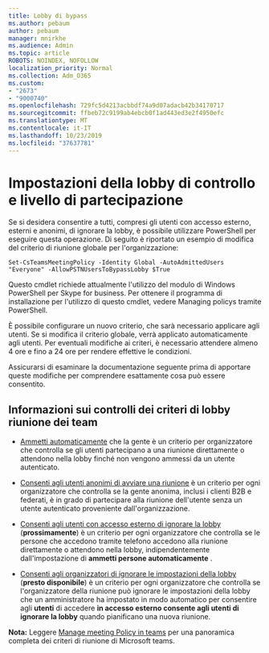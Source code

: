 ```yaml
---
title: Lobby di bypass
ms.author: pebaum
author: pebaum
manager: mnirkhe
ms.audience: Admin
ms.topic: article
ROBOTS: NOINDEX, NOFOLLOW
localization_priority: Normal
ms.collection: Adm_O365
ms.custom:
- "2673"
- "9000740"
ms.openlocfilehash: 729fc5d4213acbbdf74a9d07adacb42b34170717
ms.sourcegitcommit: ffbeb72c9199ab4ebcb0f1ad443ed3e2f4950efc
ms.translationtype: MT
ms.contentlocale: it-IT
ms.lasthandoff: 10/23/2019
ms.locfileid: "37637781"
---
```

# <a name="control-lobby-settings-and-level-of-participation"></a>Impostazioni della lobby di controllo e livello di partecipazione

Se si desidera consentire a tutti, compresi gli utenti con accesso esterno, esterni e anonimi, di ignorare la lobby, è possibile utilizzare PowerShell per eseguire questa operazione. Di seguito è riportato un esempio di modifica del criterio di riunione globale per l'organizzazione:

`Set-CsTeamsMeetingPolicy -Identity Global -AutoAdmittedUsers "Everyone" -AllowPSTNUsersToBypassLobby $True`

Questo cmdlet richiede attualmente l'utilizzo del modulo di Windows PowerShell per Skype for business. Per ottenere il programma di installazione per l'utilizzo di questo cmdlet, vedere Managing policys tramite PowerShell.

È possibile configurare un nuovo criterio, che sarà necessario applicare agli utenti. Se si modifica il criterio globale, verrà applicato automaticamente agli utenti. Per eventuali modifiche ai criteri, è necessario attendere almeno 4 ore e fino a 24 ore per rendere effettive le condizioni.

Assicurarsi di esaminare la documentazione seguente prima di apportare queste modifiche per comprendere esattamente cosa può essere consentito.

## <a name="understanding-teams-meeting-lobby-policy-controls"></a>Informazioni sui controlli dei criteri di lobby riunione dei team

- [Ammetti automaticamente](https://docs.microsoft.com/microsoftteams/meeting-policies-in-teams#automatically-admit-people) che la gente è un criterio per organizzatore che controlla se gli utenti partecipano a una riunione direttamente o attendono nella lobby finché non vengono ammessi da un utente autenticato.

- [Consenti agli utenti anonimi di avviare una riunione](https://docs.microsoft.com/microsoftteams/meeting-policies-in-teams#allow-anonymous-people-to-start-a-meeting) è un criterio per ogni organizzatore che controlla se la gente anonima, inclusi i clienti B2B e federati, è in grado di partecipare alla riunione dell'utente senza un utente autenticato proveniente dall'organizzazione.

- [Consenti agli utenti con accesso esterno di ignorare la lobby](https://docs.microsoft.com/en-us/microsoftteams/meeting-policies-in-teams#allow-dial-in-users-to-bypass-the-lobby-coming-soon) (**prossimamente**) è un criterio per ogni organizzatore che controlla se le persone che accedono tramite telefono accedono alla riunione direttamente o attendono nella lobby, indipendentemente dall'impostazione di **ammetti persone automaticamente** .

- [Consenti agli organizzatori di ignorare le impostazioni della lobby](https://docs.microsoft.com/microsoftteams/meeting-policies-in-teams#allow-organizers-to-override-lobby-settings-coming-soon) (**presto disponibile**) è un criterio per ogni organizzatore che controlla se l'organizzatore della riunione può ignorare le impostazioni della lobby che un amministratore ha impostato in modo automatico per consentire agli **utenti** di accedere **in accesso esterno consente agli utenti di ignorare la lobby** quando pianificano una nuova riunione.

**Nota:** Leggere [Manage meeting Policy in teams](https://docs.microsoft.com/en-us/microsoftteams/meeting-policies-in-teams) per una panoramica completa dei criteri di riunione di Microsoft teams.
